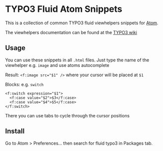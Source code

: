 # TYPO3 Fluid Atom Snippets

This is a collection of common TYPO3 fluid viewhelpers snippets for [Atom](https://atom.io/ "Atom").

The viewhelpers documentation can be found at the [TYPO3 wiki](http://wiki.typo3.org/Fluid "TYPO3 wiki")

## Usage

You can use these snippets in all `.html` files. Just type the name of the viewhelper e.g. `image` and use atoms autocomplete

Result: `<f:image src="$1" />` where your cursor will be placed at `$1`

Blocks: e.g. `switch`

```
<f:switch expression="$1">
  <f:case value="$2">$3</f:case>
  <f:case value="$4">$5</f:case>
</f:switch>

```

There you can use tabs to cycle through the cursor positions

## Install
Go to Atom > Preferences... then search for fluid typo3 in Packages tab.